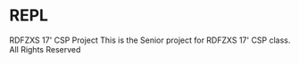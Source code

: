 # REPL
RDFZXS 17' CSP Project
This is the Senior project for RDFZXS 17' CSP class.
All Rights Reserved

